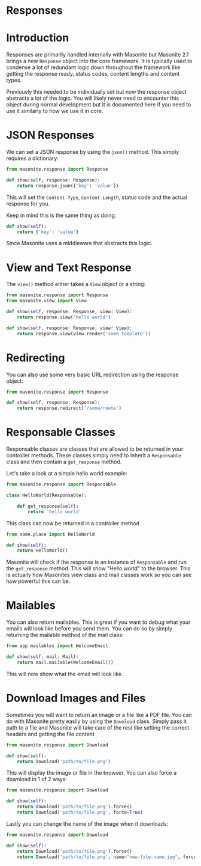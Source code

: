 # Responses


# Introduction

Responses are primarily handled internally with Masonite but Masonite 2.1 brings a new `Response` object into the core framework. It is typically used to condense a lot of redundant logic down throughout the framework like getting the response ready, status codes, content lengths and content types.

Previously this needed to be individually set but now the response object abstracts a lot of the logic. You will likely never need to encounter this object during normal development but it is documented here if you need to use it similarly to how we use it in core.

# JSON Responses

We can set a JSON response by using the `json()` method. This simply requires a dictionary:

```python
from masonite.response import Response

def show(self, response: Response):
    return response.json({'key': 'value'})
```

This will set the `Content-Type`, `Content-Length`, status code and the actual response for you.

Keep in mind this is the same thing as doing:

```python
def show(self):
    return {'key': 'value'}
```

Since Masonite uses a middleware that abstracts this logic.

# View and Text Response

The `view()` method either takes a `View` object or a string:

```python
from masonite.response import Response
from masonite.view import View

def show(self, response: Response, view: View):
    return response.view('hello world')

def show(self, response: Response, view: View):
    return response.view(view.render('some.template'))
```

# Redirecting

You can also use some very basic URL redirection using the response object:

```python
from masonite.response import Response

def show(self, response: Response):
    return response.redirect('/some/route')
```

# Responsable Classes

Responsable classes are classes that are allowed to be returned in your controller methods. These classes simply need to inherit a `Responsable` class and then contain a `get_response` method.

Let's take a look at a simple hello world example:

```python
from masonite.response import Responsable

class HelloWorld(Responsable):

    def get_response(self):
        return 'hello world'
```

This class can now be returned in a controller method

```python
from some.place import HelloWorld

def show(self):
    return HelloWorld()
```

Masonite will check if the response is an instance of `Responsable` and run the `get_response` method. This will show "Hello world" to the browser. This is actually how Masonites view class and mail classes work so you can see how powerful this can be.

# Mailables

You can also return mailables. This is great if you want to debug what your emails will look like before you send them. You can do so by simply returning the mailable method of the mail class:

```python
from app.mailables import WelcomeEmail

def show(self, mail: Mail):
    return mail.mailable(WelcomeEmail())
```

This will now show what the email will look like.

# Download Images and Files

Sometimes you will want to return an image or a file like a PDF file. You can do with Masonite pretty easily by using the `Download` class. Simply pass it path to a file and Masonite will take care of the rest like setting the correct headers and getting the file content

```python
from masonite.response import Download

def show(self):
    return Download('path/to/file.png')
```

This will display the image or file in the browser. You can also force a download in 1 of 2 ways:

```python
from masonite.response import Download

def show(self):
    return Download('path/to/file.png').force()
    return Download('path/to/file.png', force=True)
```

Lastly you can change the name of the image when it downloads:

```python
from masonite.response import Download

def show(self):
    return Download('path/to/file.png').force()
    return Download('path/to/file.png', name="new-file-name.jpg", force=True)
```